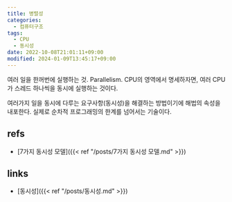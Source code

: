 ```yaml
---
title: 병렬성
categories:
  - 컴퓨터구조
tags:
  - CPU
  - 동시성
date: 2022-10-08T21:01:11+09:00
modified: 2024-01-09T13:45:17+09:00
---
```

여러 일을 한꺼번에 실행하는 것. Parallelism.
CPU의 영역에서 명세하자면, 여러 CPU가 스레드 하나씩을 동시에 실행하는 것이다.

여러가지 일을 동시에 다루는 요구사항(동시성)을 해결하는 방법이기에 해법의 속성을 내포한다. 실제로 순차적 프로그래밍의 한계를 넘어서는 기술이다.


## refs
- [7가지 동시성 모델]({{< ref "/posts/7가지 동시성 모델.md" >}})


## links
- [동시성]({{< ref "/posts/동시성.md" >}})

